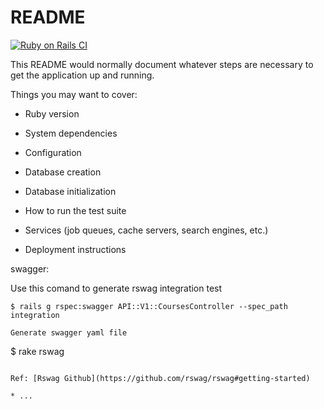 # README

[![Ruby on Rails CI](https://github.com/unknowntpo/courses_manager/actions/workflows/rubyonrails.yml/badge.svg?branch=main)](https://github.com/unknowntpo/courses_manager/actions/workflows/rubyonrails.yml)

This README would normally document whatever steps are necessary to get the
application up and running.

Things you may want to cover:

* Ruby version

* System dependencies

* Configuration

* Database creation

* Database initialization

* How to run the test suite

* Services (job queues, cache servers, search engines, etc.)

* Deployment instructions

swagger:

Use this comand to generate rswag integration test

```
$ rails g rspec:swagger API::V1::CoursesController --spec_path integration

Generate swagger yaml file

```
$ rake rswag
```

Ref: [Rswag Github](https://github.com/rswag/rswag#getting-started)

* ...
